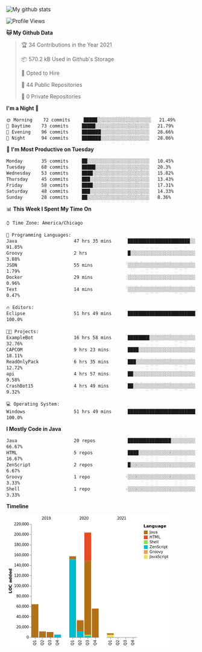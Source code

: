 ![My github stats](https://github-readme-stats.vercel.app/api?username=romvoid95&theme=gruvbox&include_all_commits=true&show_icons=true")

<!--START_SECTION:waka-->
![Profile Views](http://img.shields.io/badge/Profile%20Views-2-blue)

**🐱 My Github Data** 

> 🏆 34 Contributions in the Year 2021
 > 
> 📦 570.2 kB Used in Github's Storage 
 > 
> 💼 Opted to Hire
 > 
> 📜 44 Public Repositories 
 > 
> 🔑 0 Private Repositories  
 > 
**I'm a Night 🦉** 

```text
🌞 Morning    72 commits     █████░░░░░░░░░░░░░░░░░░░░   21.49% 
🌆 Daytime    73 commits     █████░░░░░░░░░░░░░░░░░░░░   21.79% 
🌃 Evening    96 commits     ███████░░░░░░░░░░░░░░░░░░   28.66% 
🌙 Night      94 commits     ███████░░░░░░░░░░░░░░░░░░   28.06%

```
📅 **I'm Most Productive on Tuesday** 

```text
Monday       35 commits     ██░░░░░░░░░░░░░░░░░░░░░░░   10.45% 
Tuesday      68 commits     █████░░░░░░░░░░░░░░░░░░░░   20.3% 
Wednesday    53 commits     ████░░░░░░░░░░░░░░░░░░░░░   15.82% 
Thursday     45 commits     ███░░░░░░░░░░░░░░░░░░░░░░   13.43% 
Friday       58 commits     ████░░░░░░░░░░░░░░░░░░░░░   17.31% 
Saturday     48 commits     ███░░░░░░░░░░░░░░░░░░░░░░   14.33% 
Sunday       28 commits     ██░░░░░░░░░░░░░░░░░░░░░░░   8.36%

```


📊 **This Week I Spent My Time On** 

```text
⌚︎ Time Zone: America/Chicago

💬 Programming Languages: 
Java                     47 hrs 35 mins      ███████████████████████░░   91.85% 
Groovy                   2 hrs               █░░░░░░░░░░░░░░░░░░░░░░░░   3.88% 
JSON                     55 mins             ░░░░░░░░░░░░░░░░░░░░░░░░░   1.79% 
Docker                   29 mins             ░░░░░░░░░░░░░░░░░░░░░░░░░   0.96% 
Text                     14 mins             ░░░░░░░░░░░░░░░░░░░░░░░░░   0.47%

🔥 Editors: 
Eclipse                  51 hrs 49 mins      █████████████████████████   100.0%

🐱‍💻 Projects: 
ExampleBot               16 hrs 58 mins      ████████░░░░░░░░░░░░░░░░░   32.76% 
CAPCOM                   9 hrs 23 mins       ████░░░░░░░░░░░░░░░░░░░░░   18.11% 
ReadOnlyPack             6 hrs 35 mins       ███░░░░░░░░░░░░░░░░░░░░░░   12.72% 
api                      4 hrs 57 mins       ██░░░░░░░░░░░░░░░░░░░░░░░   9.58% 
CrashBot15               4 hrs 49 mins       ██░░░░░░░░░░░░░░░░░░░░░░░   9.32%

💻 Operating System: 
Windows                  51 hrs 49 mins      █████████████████████████   100.0%

```

**I Mostly Code in Java** 

```text
Java                     20 repos            ████████████████░░░░░░░░░   66.67% 
HTML                     5 repos             ████░░░░░░░░░░░░░░░░░░░░░   16.67% 
ZenScript                2 repos             █░░░░░░░░░░░░░░░░░░░░░░░░   6.67% 
Groovy                   1 repo              ░░░░░░░░░░░░░░░░░░░░░░░░░   3.33% 
Shell                    1 repo              ░░░░░░░░░░░░░░░░░░░░░░░░░   3.33%

```


**Timeline**

![Chart not found](https://raw.githubusercontent.com/ROMVoid95/ROMVoid95/master/charts/bar_graph.png) 


<!--END_SECTION:waka-->
